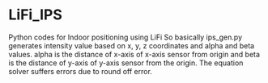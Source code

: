 # LiFi_IPS
Python codes for Indoor positioning using LiFi
So basically ips_gen.py generates intensity value based on x, y, z coordinates and alpha and beta values.
alpha is the distance of x-axis of x-axis sensor from origin and beta is the distance of y-axis of y-axis sensor from the origin.
The equation solver suffers errors due to round off error. 
